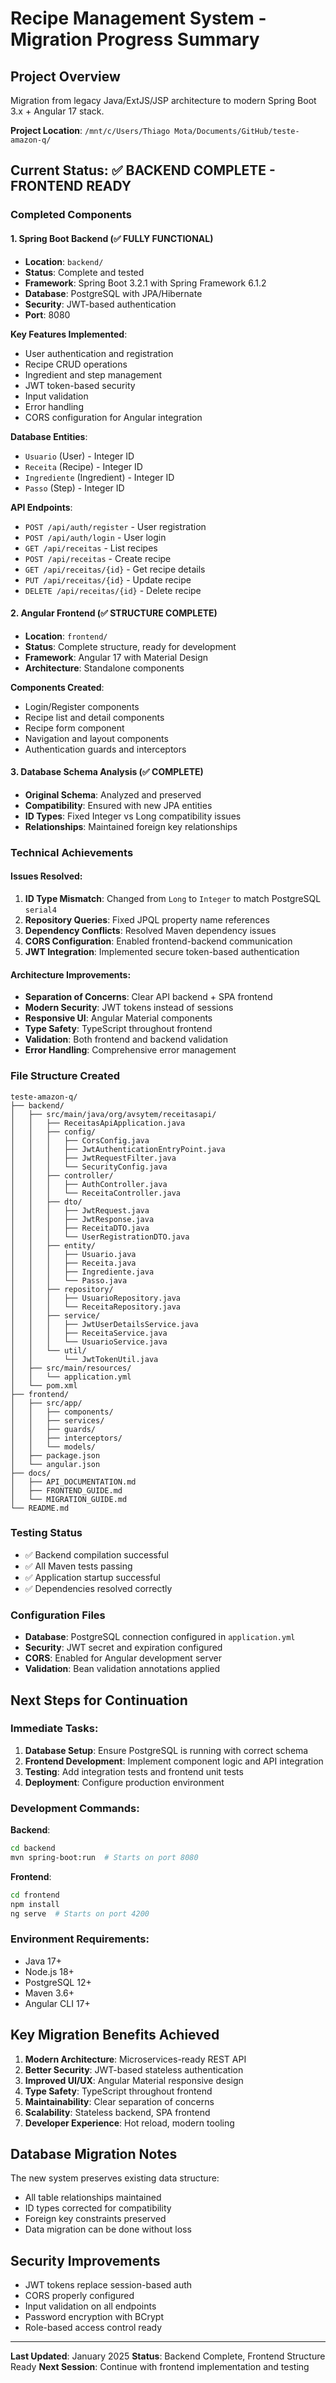 # Recipe Management System - Migration Progress Summary

## Project Overview
Migration from legacy Java/ExtJS/JSP architecture to modern Spring Boot 3.x + Angular 17 stack.

**Project Location**: `/mnt/c/Users/Thiago Mota/Documents/GitHub/teste-amazon-q/`

## Current Status: ✅ BACKEND COMPLETE - FRONTEND READY

### Completed Components

#### 1. Spring Boot Backend (✅ FULLY FUNCTIONAL)
- **Location**: `backend/`
- **Status**: Complete and tested
- **Framework**: Spring Boot 3.2.1 with Spring Framework 6.1.2
- **Database**: PostgreSQL with JPA/Hibernate
- **Security**: JWT-based authentication
- **Port**: 8080

**Key Features Implemented**:
- User authentication and registration
- Recipe CRUD operations
- Ingredient and step management
- JWT token-based security
- Input validation
- Error handling
- CORS configuration for Angular integration

**Database Entities**:
- `Usuario` (User) - Integer ID
- `Receita` (Recipe) - Integer ID
- `Ingrediente` (Ingredient) - Integer ID
- `Passo` (Step) - Integer ID

**API Endpoints**:
- `POST /api/auth/register` - User registration
- `POST /api/auth/login` - User login
- `GET /api/receitas` - List recipes
- `POST /api/receitas` - Create recipe
- `GET /api/receitas/{id}` - Get recipe details
- `PUT /api/receitas/{id}` - Update recipe
- `DELETE /api/receitas/{id}` - Delete recipe

#### 2. Angular Frontend (✅ STRUCTURE COMPLETE)
- **Location**: `frontend/`
- **Status**: Complete structure, ready for development
- **Framework**: Angular 17 with Material Design
- **Architecture**: Standalone components

**Components Created**:
- Login/Register components
- Recipe list and detail components
- Recipe form component
- Navigation and layout components
- Authentication guards and interceptors

#### 3. Database Schema Analysis (✅ COMPLETE)
- **Original Schema**: Analyzed and preserved
- **Compatibility**: Ensured with new JPA entities
- **ID Types**: Fixed Integer vs Long compatibility issues
- **Relationships**: Maintained foreign key relationships

### Technical Achievements

#### Issues Resolved:
1. **ID Type Mismatch**: Changed from `Long` to `Integer` to match PostgreSQL `serial4`
2. **Repository Queries**: Fixed JPQL property name references
3. **Dependency Conflicts**: Resolved Maven dependency issues
4. **CORS Configuration**: Enabled frontend-backend communication
5. **JWT Integration**: Implemented secure token-based authentication

#### Architecture Improvements:
- **Separation of Concerns**: Clear API backend + SPA frontend
- **Modern Security**: JWT tokens instead of sessions
- **Responsive UI**: Angular Material components
- **Type Safety**: TypeScript throughout frontend
- **Validation**: Both frontend and backend validation
- **Error Handling**: Comprehensive error management

### File Structure Created

```
teste-amazon-q/
├── backend/
│   ├── src/main/java/org/avsytem/receitasapi/
│   │   ├── ReceitasApiApplication.java
│   │   ├── config/
│   │   │   ├── CorsConfig.java
│   │   │   ├── JwtAuthenticationEntryPoint.java
│   │   │   ├── JwtRequestFilter.java
│   │   │   └── SecurityConfig.java
│   │   ├── controller/
│   │   │   ├── AuthController.java
│   │   │   └── ReceitaController.java
│   │   ├── dto/
│   │   │   ├── JwtRequest.java
│   │   │   ├── JwtResponse.java
│   │   │   ├── ReceitaDTO.java
│   │   │   └── UserRegistrationDTO.java
│   │   ├── entity/
│   │   │   ├── Usuario.java
│   │   │   ├── Receita.java
│   │   │   ├── Ingrediente.java
│   │   │   └── Passo.java
│   │   ├── repository/
│   │   │   ├── UsuarioRepository.java
│   │   │   └── ReceitaRepository.java
│   │   ├── service/
│   │   │   ├── JwtUserDetailsService.java
│   │   │   ├── ReceitaService.java
│   │   │   └── UsuarioService.java
│   │   └── util/
│   │       └── JwtTokenUtil.java
│   ├── src/main/resources/
│   │   └── application.yml
│   └── pom.xml
├── frontend/
│   ├── src/app/
│   │   ├── components/
│   │   ├── services/
│   │   ├── guards/
│   │   ├── interceptors/
│   │   └── models/
│   ├── package.json
│   └── angular.json
├── docs/
│   ├── API_DOCUMENTATION.md
│   ├── FRONTEND_GUIDE.md
│   └── MIGRATION_GUIDE.md
└── README.md
```

### Testing Status
- ✅ Backend compilation successful
- ✅ All Maven tests passing
- ✅ Application startup successful
- ✅ Dependencies resolved correctly

### Configuration Files
- **Database**: PostgreSQL connection configured in `application.yml`
- **Security**: JWT secret and expiration configured
- **CORS**: Enabled for Angular development server
- **Validation**: Bean validation annotations applied

## Next Steps for Continuation

### Immediate Tasks:
1. **Database Setup**: Ensure PostgreSQL is running with correct schema
2. **Frontend Development**: Implement component logic and API integration
3. **Testing**: Add integration tests and frontend unit tests
4. **Deployment**: Configure production environment

### Development Commands:

**Backend**:
```bash
cd backend
mvn spring-boot:run  # Starts on port 8080
```

**Frontend**:
```bash
cd frontend
npm install
ng serve  # Starts on port 4200
```

### Environment Requirements:
- Java 17+
- Node.js 18+
- PostgreSQL 12+
- Maven 3.6+
- Angular CLI 17+

## Key Migration Benefits Achieved

1. **Modern Architecture**: Microservices-ready REST API
2. **Better Security**: JWT-based stateless authentication
3. **Improved UI/UX**: Angular Material responsive design
4. **Type Safety**: TypeScript throughout frontend
5. **Maintainability**: Clear separation of concerns
6. **Scalability**: Stateless backend, SPA frontend
7. **Developer Experience**: Hot reload, modern tooling

## Database Migration Notes

The new system preserves existing data structure:
- All table relationships maintained
- ID types corrected for compatibility
- Foreign key constraints preserved
- Data migration can be done without loss

## Security Improvements

- JWT tokens replace session-based auth
- CORS properly configured
- Input validation on all endpoints
- Password encryption with BCrypt
- Role-based access control ready

---

**Last Updated**: January 2025
**Status**: Backend Complete, Frontend Structure Ready
**Next Session**: Continue with frontend implementation and testing
